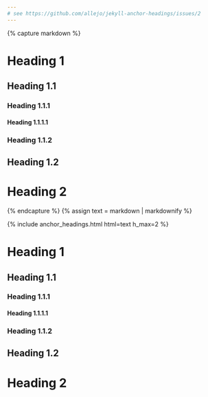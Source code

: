 ```yaml
---
# see https://github.com/allejo/jekyll-anchor-headings/issues/2
---
```


{% capture markdown %}
# Heading 1

## Heading 1.1

### Heading 1.1.1

#### Heading 1.1.1.1

### Heading 1.1.2

## Heading 1.2

# Heading 2
{% endcapture %}
{% assign text = markdown | markdownify %}

<div>
{% include anchor_headings.html html=text h_max=2 %}
</div>

<!-- /// -->

<div>
<h1 id="heading-1">Heading 1 <a href="#heading-1"></a></h1>

<h2 id="heading-11">Heading 1.1 <a href="#heading-11"></a></h2>

<h3 id="heading-111">Heading 1.1.1</h3>

<h4 id="heading-1111">Heading 1.1.1.1</h4>

<h3 id="heading-112">Heading 1.1.2</h3>

<h2 id="heading-12">Heading 1.2 <a href="#heading-12"></a></h2>

<h1 id="heading-2">Heading 2 <a href="#heading-2"></a></h1>
</div>

